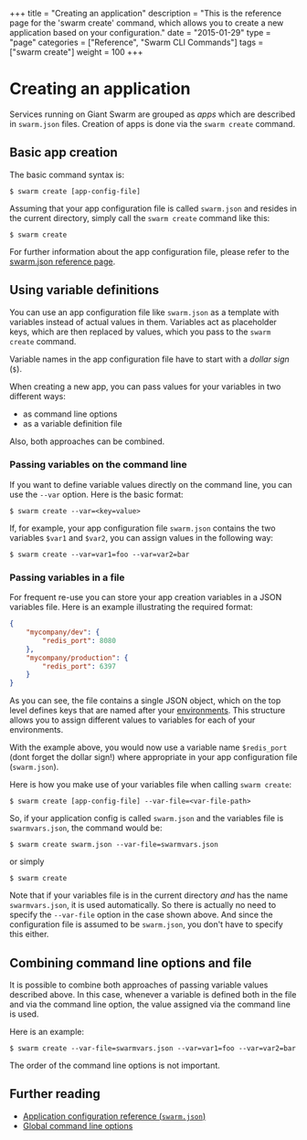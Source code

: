 +++
title = "Creating an application"
description = "This is the reference page for the 'swarm create' command, which allows you to create a new application based on your configuration."
date = "2015-01-29"
type = "page"
categories = ["Reference", "Swarm CLI Commands"]
tags = ["swarm create"]
weight = 100
+++

# Creating an application

Services running on Giant Swarm are grouped as *apps* which are described in `swarm.json` files. Creation of apps is done via the `swarm create` command.

## Basic app creation

The basic command syntax is:

```nohighlight
$ swarm create [app-config-file]
```

Assuming that your app configuration file is called `swarm.json` and resides in the current directory, simply call the `swarm create` command like this:

```nohighlight
$ swarm create
```

For further information about the app configuration file, please refer to the [swarm.json reference page](../swarm-json/).

<!-- TODO: Explain what this actually does in the background or alternatively link to the architecture overview article which explains this in more detail. -->

## Using variable definitions

You can use an app configuration file like `swarm.json` as a template with variables instead of actual values in them. Variables act as placeholder keys, which are then replaced by values, which you pass to the `swarm create` command.

Variable names in the app configuration file have to start with a *dollar sign* (`$`).

When creating a new app, you can pass values for your variables in two different ways:

 * as command line options
 * as a variable definition file

Also, both approaches can be combined.

### Passing variables on the command line

If you want to define variable values directly on the command line, you can use the `--var` option. Here is the basic format:

```nohighlight
$ swarm create --var=<key=value>
```

If, for example, your app configuration file `swarm.json` contains the two variables `$var1` and `$var2`, you can assign values in the following way:

```nohighlight
$ swarm create --var=var1=foo --var=var2=bar
```

### Passing variables in a file

For frequent re-use you can store your app creation variables in a JSON variables file. Here is an example illustrating the required format:

```json
{
    "mycompany/dev": {
        "redis_port": 8080
    },
    "mycompany/production": {
        "redis_port": 6397
    }
}
```

As you can see, the file contains a single JSON object, which on the top level defines keys that are named after your [environments](../env/). This structure allows you to assign different values to variables for each of your environments.

With the example above, you would now use a variable name `$redis_port` (dont forget the dollar sign!) where appropriate in your app configuration file (`swarm.json`).

Here is how you make use of your variables file when calling `swarm create`:

```nohighlight
$ swarm create [app-config-file] --var-file=<var-file-path>
```

So, if your application config is called `swarm.json` and the variables file is `swarmvars.json`, the command would be:

```nohighlight
$ swarm create swarm.json --var-file=swarmvars.json
```

or simply

```nohighlight
$ swarm create
```

Note that if your variables file is in the current directory _and_ has the name `swarmvars.json`, it is used automatically. So there is actually no need to specify the `--var-file` option in the case shown above. And since the configuration file is assumed to be `swarm.json`, you don't have to specify this either.

## Combining command line options and file

It is possible to combine both approaches of passing variable values described above. In this case, whenever a variable is defined both in the file and via the command line option, the value assigned via the command line is used.

Here is an example:

```nohighlight
$ swarm create --var-file=swarmvars.json --var=var1=foo --var=var2=bar
```

The order of the command line options is not important.

## Further reading

* [Application configuration reference (`swarm.json`)](../swarm-json/)
* [Global command line options](../global-options/)
